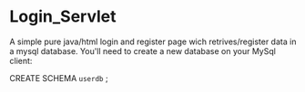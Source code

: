 # Login_Servlet
A simple pure java/html login and register page wich retrives/register data in a mysql database.
You'll need to create a new database on your MySql client:

CREATE SCHEMA `userdb` ;
